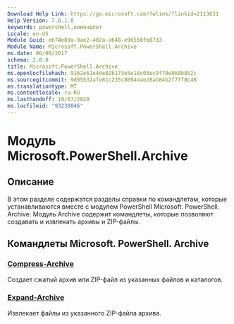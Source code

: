 ```yaml
---
Download Help Link: https://go.microsoft.com/fwlink/?linkid=2113631
Help Version: 7.0.1.0
keywords: powershell,командлет
Locale: en-US
Module Guid: eb74e8da-9ae2-482a-a648-e96550fb8733
Module Name: Microsoft.PowerShell.Archive
ms.date: 06/09/2017
schema: 2.0.0
title: Microsoft.PowerShell.Archive
ms.openlocfilehash: 9162e61e4de02b173e5e18c03ec9f70e868b852c
ms.sourcegitcommit: 9d95532afe81c235c8094eae28ab84b2f77f8c48
ms.translationtype: MT
ms.contentlocale: ru-RU
ms.lasthandoff: 10/07/2020
ms.locfileid: "93230846"
---
```

# Модуль Microsoft.PowerShell.Archive

## Описание

В этом разделе содержатся разделы справки по командлетам, которые устанавливаются вместе с модулем PowerShell Microsoft. PowerShell. Archive. Модуль Archive содержит командлеты, которые позволяют создавать и извлекать архивы и ZIP-файлы.

## Командлеты Microsoft. PowerShell. Archive

### [Compress-Archive](Compress-Archive.md)
Создает сжатый архив или ZIP-файл из указанных файлов и каталогов.

### [Expand-Archive](Expand-Archive.md)
Извлекает файлы из указанного ZIP-файла архива.
